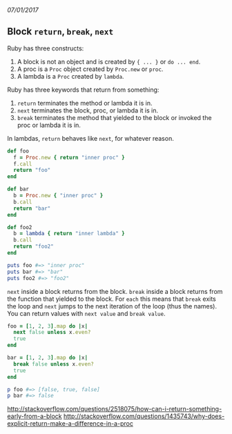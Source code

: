 _07/01/2017_

## Block `return`, `break`, `next`

Ruby has three constructs:

1. A block is not an object and is created by `{ ... }` or `do ... end`.
2. A proc is a `Proc` object created by `Proc.new` or `proc`.
3. A lambda is a `Proc` created by `lambda`.

Ruby has three keywords that return from something:

1. `return` terminates the method or lambda it is in.
2. `next` terminates the block, proc, or lambda it is in.
3. `break` terminates the method that yielded to the block or invoked the proc or lambda it is in.

In lambdas, `return` behaves like `next`, for whatever reason.

```ruby
def foo
  f = Proc.new { return "inner proc" }
  f.call
  return "foo"
end

def bar
  b = Proc.new { "inner proc" }
  b.call
  return "bar"
end

def foo2
  b = lambda { return "inner lambda" }
  b.call
  return "foo2"
end

puts foo #=> "inner proc"
puts bar #=> "bar"
puts foo2 #=> "foo2"
```

`next` inside a block returns from the block. `break` inside a block returns from the function that yielded to the block. For `each` this means that `break` exits the loop and `next` jumps to the next iteration of the loop (thus the names). You can return values with `next value` and `break value`.

```ruby
foo = [1, 2, 3].map do |x|
  next false unless x.even?
  true
end

bar = [1, 2, 3].map do |x|
  break false unless x.even?
  true
end

p foo #=> [false, true, false]
p bar #=> false
```

http://stackoverflow.com/questions/2518075/how-can-i-return-something-early-from-a-block
http://stackoverflow.com/questions/1435743/why-does-explicit-return-make-a-difference-in-a-proc
